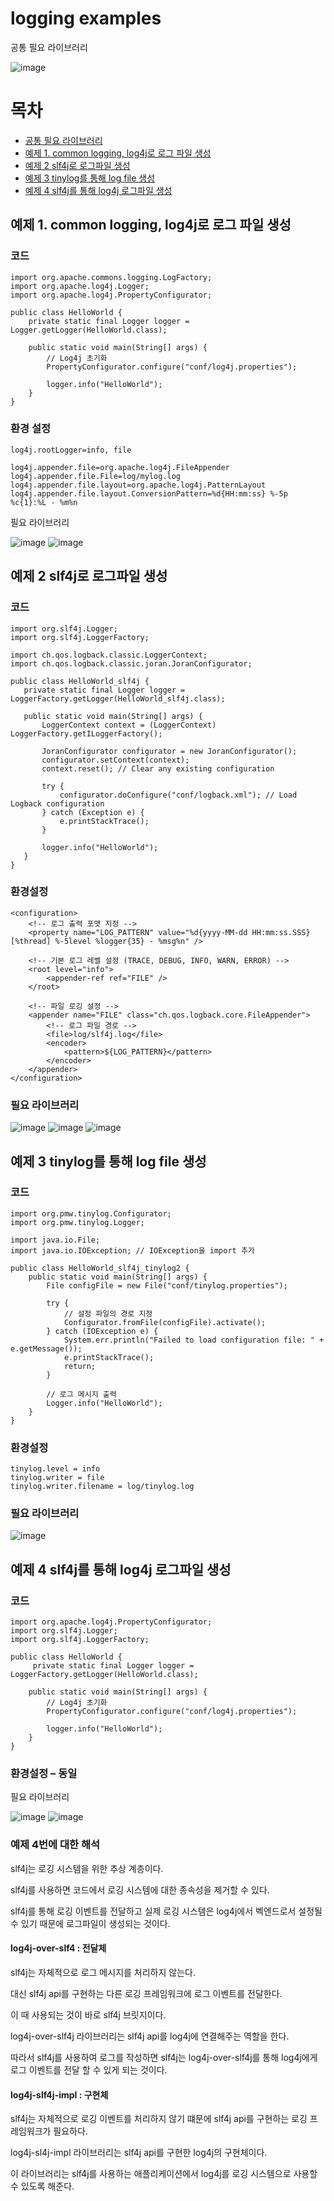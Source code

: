 


# logging examples
공통 필요 라이브러리


 ![image](https://github.com/auspicious0/mabatis_example/assets/108572025/2ec97496-43a2-4a94-b7ac-6f55b051d5ca)

 # 목차

  - [공통 필요 라이브러리](#공통-필요-라이브러리)
  - [예제 1. common logging, log4j로 로그 파일 생성](#예제-1-common-logging-log4j로-로그-파일-생성)
  - [예제 2 slf4j로 로그파일 생성](#예제-2-slf4j로-로그파일-생성)
  - [예제 3 tinylog를 통해 log file 생성](#예제-3-tinylog를-통해-log-file-생성)
  - [예제 4 slf4j를 통해 log4j 로그파일 생성](#예제-4-slf4j를-통해-log4j-로그파일-생성)
    

## 예제 1. common logging, log4j로 로그 파일 생성

### 코드 

```
import org.apache.commons.logging.LogFactory;
import org.apache.log4j.Logger;
import org.apache.log4j.PropertyConfigurator;

public class HelloWorld {
    private static final Logger logger = Logger.getLogger(HelloWorld.class);

    public static void main(String[] args) {
        // Log4j 초기화
    	PropertyConfigurator.configure("conf/log4j.properties");
        
    	logger.info("HelloWorld");   
    }
}
```


### 환경 설정

```
log4j.rootLogger=info, file

log4j.appender.file=org.apache.log4j.FileAppender
log4j.appender.file.File=log/mylog.log
log4j.appender.file.layout=org.apache.log4j.PatternLayout
log4j.appender.file.layout.ConversionPattern=%d{HH:mm:ss} %-5p %c{1}:%L - %m%n
```

필요 라이브러리

 ![image](https://github.com/auspicious0/mabatis_example/assets/108572025/2501fb3f-d636-47e1-8b1f-4ebd4222d88d)
![image](https://github.com/auspicious0/mabatis_example/assets/108572025/2c00116c-db98-4b14-83c0-28315ff2abf7)


       

## 예제 2 slf4j로 로그파일 생성
 
 ### 코드

 ```
import org.slf4j.Logger;
import org.slf4j.LoggerFactory;

import ch.qos.logback.classic.LoggerContext;
import ch.qos.logback.classic.joran.JoranConfigurator;

public class HelloWorld_slf4j {
    private static final Logger logger = LoggerFactory.getLogger(HelloWorld_slf4j.class);

    public static void main(String[] args) {
        LoggerContext context = (LoggerContext) LoggerFactory.getILoggerFactory();

        JoranConfigurator configurator = new JoranConfigurator();
        configurator.setContext(context);
        context.reset(); // Clear any existing configuration

        try {
            configurator.doConfigure("conf/logback.xml"); // Load Logback configuration
        } catch (Exception e) {
            e.printStackTrace();
        }

        logger.info("HelloWorld");
    }
}
```

### 환경설정

```
<configuration>
    <!-- 로그 출력 포맷 지정 -->
    <property name="LOG_PATTERN" value="%d{yyyy-MM-dd HH:mm:ss.SSS} [%thread] %-5level %logger{35} - %msg%n" />

    <!-- 기본 로그 레벨 설정 (TRACE, DEBUG, INFO, WARN, ERROR) -->
    <root level="info">
        <appender-ref ref="FILE" />
    </root>

    <!-- 파일 로깅 설정 -->
    <appender name="FILE" class="ch.qos.logback.core.FileAppender">
        <!-- 로그 파일 경로 -->
        <file>log/slf4j.log</file>
        <encoder>
            <pattern>${LOG_PATTERN}</pattern>
        </encoder>
    </appender>
</configuration>
```

### 필요 라이브러리

    
 
  ![image](https://github.com/auspicious0/mabatis_example/assets/108572025/11506f28-154b-4577-b48c-51cf7333904a)
  ![image](https://github.com/auspicious0/mabatis_example/assets/108572025/0475bc1a-b29d-44a0-82ce-34819aec67c5)
  ![image](https://github.com/auspicious0/mabatis_example/assets/108572025/99f37cb3-2d62-419a-ba17-f823cdd905db)





## 예제 3 tinylog를 통해 log file 생성

### 코드 

```
import org.pmw.tinylog.Configurator;
import org.pmw.tinylog.Logger;

import java.io.File;
import java.io.IOException; // IOException을 import 추가

public class HelloWorld_slf4j_tinylog2 {
    public static void main(String[] args) {
        File configFile = new File("conf/tinylog.properties");

        try {
            // 설정 파일의 경로 지정
            Configurator.fromFile(configFile).activate();
        } catch (IOException e) {
            System.err.println("Failed to load configuration file: " + e.getMessage());
            e.printStackTrace();
            return;
        }

        // 로그 메시지 출력
        Logger.info("HelloWorld");
    }
}
```

### 환경설정

```
tinylog.level = info
tinylog.writer = file
tinylog.writer.filename = log/tinylog.log
```

### 필요 라이브러리

 ![image](https://github.com/auspicious0/mabatis_example/assets/108572025/339943eb-57c1-4c36-87ce-cb6cb95df2b3)


## 예제 4 slf4j를 통해 log4j 로그파일 생성

### 코드

```
import org.apache.log4j.PropertyConfigurator;
import org.slf4j.Logger;
import org.slf4j.LoggerFactory;

public class HelloWorld {
	 private static final Logger logger = LoggerFactory.getLogger(HelloWorld.class);

    public static void main(String[] args) {
        // Log4j 초기화
    	PropertyConfigurator.configure("conf/log4j.properties");
        
    	logger.info("HelloWorld");   
    }
}
```


### 환경설정 – 동일

필요 라이브러리 

 ![image](https://github.com/auspicious0/mabatis_example/assets/108572025/71579110-c0d8-4fb1-a5d9-f15097547a0e)
 ![image](https://github.com/auspicious0/mabatis_example/assets/108572025/6aae7f19-71cd-421e-afbf-15be96ee0324)

### 예제 4번에 대한 해석
slf4j는 로깅 시스템을 위한 추상 계층이다. 

slf4j를 사용하면 코드에서 로깅 시스템에 대한 종속성을 제거할 수 있다. 

slf4j를 통해 로깅 이벤트를 전달하고 실제 로깅 시스템은 log4j에서 벡엔드로서 설정될 수 있기 때문에 로그파일이 생성되는 것이다. 

#### log4j-over-slf4 : 전달체

slf4j는 자체적으로 로그 메시지를 처리하지 않는다. 

대신 slf4j api를 구현하는 다른 로깅 프레임워크에 로그 이벤트를 전달한다. 

이 때 사용되는 것이 바로 slf4j 브릿지이다. 

log4j-over-slf4j 라이브러리는 slf4j api를 log4j에 연결해주는 역할을 한다. 

따라서 slf4j를 사용하여 로그를 작성하면 slf4j는 log4j-over-slf4j를 통해 log4j에게 로그 이벤트를 전달 할 수 있게 되는 것이다.

#### log4j-slf4j-impl : 구현체

slf4j는 자체적으로 로깅 이벤트를 처리하지 않기 떄문에 slf4j api를 구현하는 로깅 프레임워크가 필요하다.

log4j-sl4j-impl 라이브러리는 slf4j api를 구현한 log4j의 구현체이다.

이 라이브러리는 slf4j를 사용하는 애플리케이션에서 log4j를 로깅 시스템으로 사용할 수 있도록 해준다. 

 
